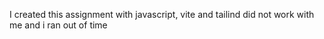 I created this assignment with javascript, vite and tailind did not work with me and i ran out of time